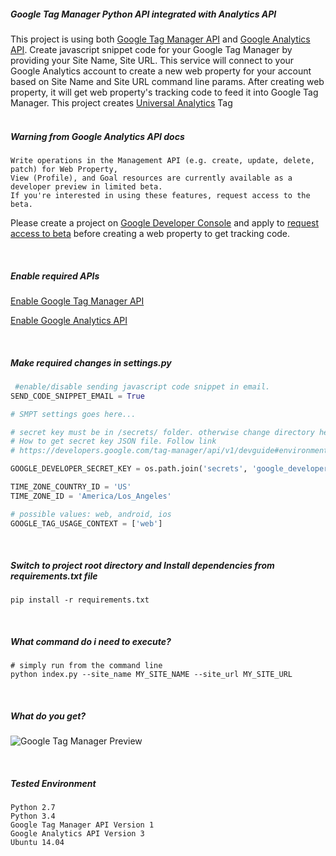 ##### Google Tag Manager Python API integrated with Analytics API

This project is using both [Google Tag Manager API](https://developers.google.com/tag-manager/api/v1/devguide) and [Google Analytics API](https://developers.google.com/analytics/devguides/config/mgmt/v3/quickstart/installed-py).
Create javascript snippet code for your Google Tag Manager by providing your Site Name, Site URL. This service will connect to your Google Analytics account to create a new web property for your account based on Site Name and Site URL command line params. After creating web property, it will get web property's tracking code to feed it into Google Tag Manager.
This project creates [Universal Analytics](https://support.google.com/analytics/answer/2790010?hl=en) Tag
<br/>
<br/>
##### Warning from Google Analytics API docs
```
Write operations in the Management API (e.g. create, update, delete, patch) for Web Property,
View (Profile), and Goal resources are currently available as a developer preview in limited beta.
If you're interested in using these features, request access to the beta.
```
Please create a project on [Google Developer Console](https://console.developers.google.com/flows/enableapi?apiid=analytics&credential=client_key) and apply to [request access to beta](https://docs.google.com/forms/d/e/1FAIpQLSf01NWo9R-SOHLKDUH0U4gWHNDBIY-gEI-zqBMG1Hyh3_hHZw/viewform) before creating a web property to get tracking code.

<br/>

##### Enable required APIs
[Enable Google Tag Manager API](https://console.developers.google.com/start/api?id=tagmanager&credential=client_key)

[Enable Google Analytics API](https://console.developers.google.com/flows/enableapi?apiid=analytics&credential=client_key)

<br/>

##### Make required changes in settings.py

```python
 #enable/disable sending javascript code snippet in email.
SEND_CODE_SNIPPET_EMAIL = True

# SMPT settings goes here...

# secret key must be in /secrets/ folder. otherwise change directory here
# How to get secret key JSON file. Follow link
# https://developers.google.com/tag-manager/api/v1/devguide#environment

GOOGLE_DEVELOPER_SECRET_KEY = os.path.join('secrets', 'google_developer_secret.json')

TIME_ZONE_COUNTRY_ID = 'US'
TIME_ZONE_ID = 'America/Los_Angeles'

# possible values: web, android, ios
GOOGLE_TAG_USAGE_CONTEXT = ['web']
```

<br/>

##### Switch to project root directory and Install dependencies from requirements.txt file

```
pip install -r requirements.txt
```

<br/>

##### What command do i need to execute?

```
# simply run from the command line
python index.py --site_name MY_SITE_NAME --site_url MY_SITE_URL
```

<br/>

##### What do you get?

![Google Tag Manager Preview](http://i.imgur.com/uzeDj0b.png)

<br/>

##### Tested Environment

```
Python 2.7
Python 3.4
Google Tag Manager API Version 1
Google Analytics API Version 3
Ubuntu 14.04
```

